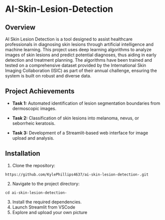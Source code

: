 # AI-Skin-Lesion-Detection

## Overview
AI Skin Lesion Detection is a tool designed to assist healthcare professionals in diagnosing skin lesions through artificial intelligence and machine learning. This project uses deep learning algorithms to analyze images of skin lesions and predict potential diagnoses, thus aiding in early detection and treatment planning. The algorithms have been trained and tested on a comprehensive dataset provided by the International Skin Imaging Collaboration (ISIC) as part of their annual challenge, ensuring the system is built on robust and diverse data.

## Project Achievements
- **Task 1:** Automated identification of lesion segmentation boundaries from dermoscopic images.

- **Task 2:** Classification of skin lesions into melanoma, nevus, or seborrheic keratosis.

- **Task 3:** Development of a Streamlit-based web interface for image upload and analysis.

## Installation
1. Clone the repository:
```
https://github.com/KylePhillips4637/ai-skin-lesion-detection-.git
```
2. Navigate to the project directory:
```
cd ai-skin-lesion-detection-
```
3. Install the required dependencies.
4. Launch Streamlit from VSCode
5. Explore and upload your own picture
